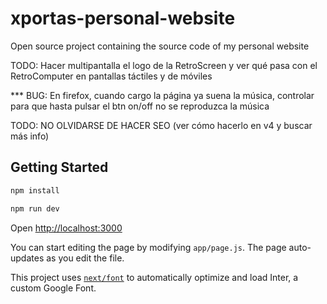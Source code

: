 # xportas-personal-website
Open source project containing the source code of my personal website



TODO: Hacer multipantalla el logo de la RetroScreen y ver qué pasa con el RetroComputer en pantallas táctiles y de móviles

*** BUG: En firefox, cuando cargo la página ya suena la música, controlar para que hasta pulsar el btn on/off no se reproduzca la música

TODO: NO OLVIDARSE DE HACER SEO (ver cómo hacerlo en v4 y buscar más info)














## Getting Started

```bash
npm install

```

```bash
npm run dev

```
Open [http://localhost:3000](http://localhost:3000)

You can start editing the page by modifying `app/page.js`. The page auto-updates as you edit the file.

This project uses [`next/font`](https://nextjs.org/docs/basic-features/font-optimization) to automatically optimize and load Inter, a custom Google Font.
